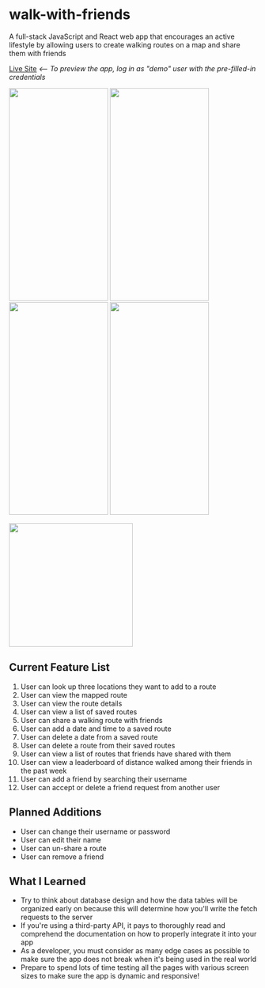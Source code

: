 # walk-with-friends

A full-stack JavaScript and React web app that encourages an active lifestyle by allowing users to create walking routes on a map and share them with friends

[Live Site](http://walk-with-friends-app.herokuapp.com/) _<-- To preview the app, log in as "demo" user with the pre-filled-in credentials_


<img src="https://user-images.githubusercontent.com/65578254/116647850-70beaa00-a930-11eb-904a-6d70c093ee9e.png" width="200px" height="430px"> <img src="https://user-images.githubusercontent.com/65578254/116647860-75835e00-a930-11eb-8ad4-87c6ae23f7a1.png" width="200px" height="430px"> <img src="https://user-images.githubusercontent.com/65578254/116647866-77e5b800-a930-11eb-9033-94bd1654223c.png" width="200px" height="430px"> <img src="https://user-images.githubusercontent.com/65578254/116647868-7a481200-a930-11eb-8802-0478590d12a6.png" width="200px" height="430px">

<img src="https://user-images.githubusercontent.com/65578254/117356633-d21ed580-ae68-11eb-86d1-0ceb0f2fc7c9.gif" width="250px">

## Current Feature List
1. User can look up three locations they want to add to a route
2. User can view the mapped route
3. User can view the route details
4. User can view a list of saved routes
5. User can share a walking route with friends
6. User can add a date and time to a saved route
7. User can delete a date from a saved route
8. User can delete a route from their saved routes
9. User can view a list of routes that friends have shared with them
10. User can view a leaderboard of distance walked among their friends in the past week
11. User can add a friend by searching their username
12. User can accept or delete a friend request from another user

## Planned Additions
* User can change their username or password
* User can edit their name
* User can un-share a route
* User can remove a friend

## What I Learned
* Try to think about database design and how the data tables will be organized early on because this will determine how you'll write the fetch requests to the server
* If you're using a third-party API, it pays to thoroughly read and comprehend the documentation on how to properly integrate it into your app
* As a developer, you must consider as many edge cases as possible to make sure the app does not break when it's being used in the real world
* Prepare to spend lots of time testing all the pages with various screen sizes to make sure the app is dynamic and responsive!
